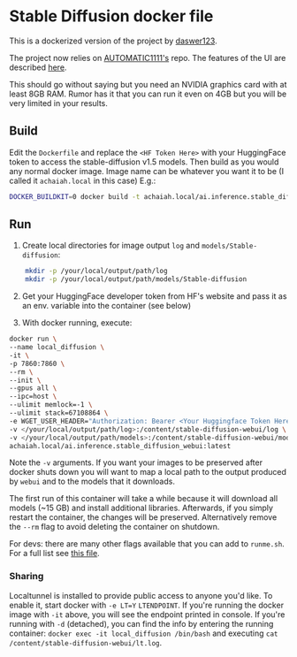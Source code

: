 # Stable Diffusion docker file

This is a dockerized version of the project by [daswer123](https://github.com/daswer123/stable-diffusion-colab).

The project now relies on [AUTOMATIC1111's](https://github.com/AUTOMATIC1111/stable-diffusion-webui) repo. The features of the UI are described [here](https://github.com/AUTOMATIC1111/stable-diffusion-webui-feature-showcase).

This should go without saying but you need an NVIDIA graphics card with at least 8GB RAM. Rumor has it that you can run it even on 4GB but you will be very limited in your results.

## Build

Edit the `Dockerfile` and replace the `<HF Token Here>` with your HuggingFace token to access the stable-diffusion v1.5 models. Then build as you would any normal docker image. Image name can be whatever you want it to be (I called it `achaiah.local` in this case) E.g.:

```bash
DOCKER_BUILDKIT=0 docker build -t achaiah.local/ai.inference.stable_diffusion_webui:latest -f Dockerfile .
```

## Run
1. Create local directories for image output `log` and `models/Stable-diffusion`:

```bash
    mkdir -p /your/local/output/path/log
    mkdir -p /your/local/output/path/models/Stable-diffusion
```

2. Get your HuggingFace developer token from HF's website and pass it as an env. variable into the container (see below)

3. With docker running, execute:

```bash
docker run \
--name local_diffusion \
-it \
-p 7860:7860 \
--rm \
--init \
--gpus all \
--ipc=host \
--ulimit memlock=-1 \
--ulimit stack=67108864 \
-e WGET_USER_HEADER="Authorization: Bearer <Your Huggingface Token Here>" \
-v </your/local/output/path/log>:/content/stable-diffusion-webui/log \
-v </your/local/output/path/models>:/content/stable-diffusion-webui/models \
achaiah.local/ai.inference.stable_diffusion_webui:latest
```

Note the `-v` arguments. If you want your images to be preserved after docker shuts down you will want to map a local path to the output produced by `webui` and to the models that it downloads.

The first run of this container will take a while because it will download all models (~15 GB) and install additional libraries. Afterwards, if you simply restart the container, the changes will be preserved. Alternatively remove the `--rm` flag to avoid deleting the container on shutdown.

For devs: there are many other flags available that you can add to `runme.sh`. For a full list see [this file](https://github.com/AUTOMATIC1111/stable-diffusion-webui/blob/master/modules/shared.py#L16).

### Sharing

Localtunnel is installed to provide public access to anyone you'd like. To enable it, start docker with `-e LT=Y` 
`LTENDPOINT`. If you're running the docker image with `-it` above, you will see the endpoint printed in console. If you're running with `-d` (detached), you can find the info by entering the running container: `docker exec -it local_diffusion /bin/bash` and executing `cat /content/stable-diffusion-webui/lt.log`.